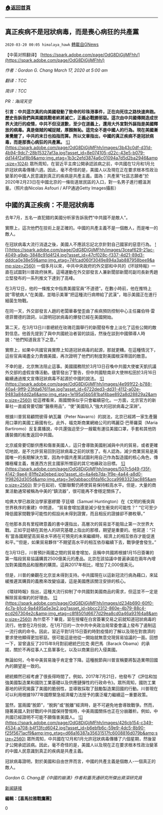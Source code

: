 ###  [:house:返回首頁](https://github.com/ourhimalayas/txt)
---

## 真正疾病不是冠狀病毒，而是喪心病狂的共產黨
`2020-03-20 00:05 himalaya_hawk` [轉載自GNews](https://gnews.org/zh-hant/145619/)

【中英对照翻译】 [https://spark.adobe.com/page/OdG8DiGjjMFhh/](https://spark.adobe.com/page/OdG8DiGjjMFhh/)

*作者：Gordon G. Chang* *March 17, 2020 at 5:00 am*

*翻译：TCC*

*简评：TCC*

*PR：海阔天空*

**引言：中共這次真的向美國發動了致命的珍珠港事件，正在向死往之路快速奔跑。歷史告訴我們與美國挑戰者終將滅亡，正義必戰勝邪惡。這次由中共國傳開造成世界大流行的疫情，中共不但沒道歉，至少在道義上，還用大外宣對外誣指是美國釋放的病毒。真是做賊的喊捉賊，厚顏無恥。這完全不是中國人的行為。現在美國漸漸覺醒了，中共的末日也掐指而算。所以文章指出，中國的真正疾病不是冠狀病毒，而是那喪心病狂的共產黨。**
[!\[\](https://spark.adobe.com/page/OdG8DiGjjMFhh/images/3b43c0df-d31d-4b94-9dc7-28b15327af3a.jpg?asset_id=8e074105-d22c-43e5-b079-dd144f2af8b9&amp;img_etag=1b3c2efd3874a6c01094a7d5d2ba2946&amp;size=1024)](https://spark.adobe.com/page/OdG8DiGjjMFhh/images/3b43c0df-d31d-4b94-9dc7-28b15327af3a.jpg?asset_id=8e074105-d22c-43e5-b079-dd144f2af8b9&amp;img_etag=1b3c2efd3874a6c01094a7d5d2ba2946&amp;size=1024)
眾所周知，在習近平主席公開承認該病之前，中共國在12月和1月允許冠狀病毒傳播六週。因此，毫不奇怪的是，美國人以及現在正在要求根本性政治變革的中國人民意識到真正的疾病是共產主義。圖為：共產黨“社區志願者”於2020年2月23日在中國北京的一條街道居民區的入口，對一名男子進行體溫測量。（照片由Nicolas Asfouri / AFP通過Getty Images攝影）

## **中國的真正疾病：不是冠狀病毒**

去年7月，五名一直犯錯的美國分析家告訴我們“中共國不是敵人”。

實際上，這次他們在技術上是正確的。中國的共產主義不是一個敵人，而是唯一的敵人。

在冠狀病毒大流行消退之後，美國人不應該忘記北京針對自己國家的惡意行為。
[!\[\](https://spark.adobe.com/page/OdG8DiGjjMFhh/images/3ceaf629-21ac-4049-a9ab-3848c91d4f24.jpg?asset_id=47cf028c-f337-4d21-89d3-dddca0e38e59&amp;img_etag=74fcad060f3049e894a3ab887958bee9&amp;size=2560)](https://spark.adobe.com/page/OdG8DiGjjMFhh/images/3ceaf629-21ac-4049-a9ab-3848c91d4f24.jpg?asset_id=47cf028c-f337-4d21-89d3-dddca0e38e59&amp;img_etag=74fcad060f3049e894a3ab887958bee9&amp;size=1024)
一個多月以來，中共中央政府的外交部和中共的《环球時報》一直在試圖對川普政府抹黑。這場運動在外交部發言人兼新聞部新聞司副司長新秀趙立堅發布的一系列推文下達到了高峰。

在3月12日，他的一條推文中指責美國官員“不道德”。在數小時前，他在推特上說“零號病人”在美國，並暗示美軍“把這種流行病帶給了武漢”，暗示美國正在進行細菌生物戰。

在同一天，外交部發言人趙的​​老闆華春瑩歪曲了疾病預防控制中心主任羅伯特·雷德菲爾德的證詞，以證明冠狀病毒的爆發已經在美國開始。

第二天，在3月13日川普總統在玫瑰花園舉行的新聞發布會上淡化了這些公開的敵對信息。他首先提到了與中共國統治者習的談話，然後在談到中國領導人時說：“他們知道我言下之意。”

實際上，如果中共國官員實際上知道冠狀病毒的起源，那就更糟。在這種情況下，這些官員竭盡全力責備美國，再次證明了他們的制度對美國根深蒂固的敵意。

不幸的是，北京無法阻止這事。美國國務院於3月13日召喚中共國大使崔天凱抗議外交部的虛假宣傳活動。儘管發出了警告，但中共國駐南非大使林松田於3月16日繼續通過推文宣傳冠狀病毒不起源於中國的說法。
[!\[\](https://spark.adobe.com/page/OdG8DiGjjMFhh/images/4e991f22-b788-40a4-9ff9-23fda67611ae.jpg?asset_id=6722ded3-dd31-4112-a02e-9483a84dd2a6&amp;img_etag=1e195a5bb581baf4bae892a8d28829a2&amp;size=2560)](https://spark.adobe.com/page/OdG8DiGjjMFhh/images/4e991f22-b788-40a4-9ff9-23fda67611ae.jpg?asset_id=6722ded3-dd31-4112-a02e-9483a84dd2a6&amp;img_etag=1e195a5bb581baf4bae892a8d28829a2&amp;size=1024)
從這裡看來，兩國關係似乎只會繼續惡化。一方面，北京官方的新華社一直威脅要切斷“醫療用品”，“使”美國陷入“強大的冠狀病毒之深淵”。

根據川普貿易顧問彼得·納瓦羅（Peter Navarro）的說法，北京已經將一家生產醫用口罩的美國工廠國有化。此外，福克斯商業網絡公司的瑪麗亞·巴蒂羅莫（Maria Bartiromo）反复廣播說，中共還強迫至少一艘載有運往美國口罩，手套和其他防護裝備的船隻返回中共國。

北京威脅要切斷供應和傷害美國人，這只會導致美國削減與中共的貿易，或者更確切地說，是不允許貿易回到冠狀病毒之前的狀態了。有人認為，減少商業貿易是美國唯一的長期解決方案，因為中國共產黨試圖利用自己作為製造國的核心角色，傳播極權主義，推進西方民主國家所憎惡的其它地緣政治目標。
[!\[\](https://spark.adobe.com/page/OdG8DiGjjMFhh/images/507c5d49-f35f-4142-9ae4-81ffe2a0ebed.jpg?asset_id=4a4eb7da-1f9e-4a44-a8d0-1f98262d305d&amp;img_etag=3e0abbacc6fda16c3cca9983323ac885&amp;size=2560)](https://spark.adobe.com/page/OdG8DiGjjMFhh/images/507c5d49-f35f-4142-9ae4-81ffe2a0ebed.jpg?asset_id=4a4eb7da-1f9e-4a44-a8d0-1f98262d305d&amp;img_etag=3e0abbacc6fda16c3cca9983323ac885&amp;size=1024)
至少在起初，切斷聯繫仍將使貿易保持較高水平。但是，大量的商業活動通常被稱為中美的“鎮流器”，很可能再不會穩定關係了。

哈佛大學已故政治學家塞繆爾·亨廷頓（Samuel Huntington）在《文明的衝突與世界秩序的重建》中問道， “貿易會增加還是減少發生衝突的可能性？” “它可至少降低國家間戰爭可能性的假設尚未得到證實，而且相反的證據卻不勝枚舉。”

在他那本具有里程碑意義的書中還指出，高層次的貿易並不能阻止第一次世界大戰。正如亨廷頓在其他人的研究基礎上指出的那樣，期望是重要的。他寫道：“只有’當各國期望高貿易水平將在可預見的未來繼續時，經濟上的相互依存才能促進和平。’”但是，如果貿易夥伴“不期望高水平的相互依存繼續下去，戰爭便會發生。”

在3月13日，川普預計兩國之間的貿易會增加，且稱中共國將根據1月15日簽署的第一階段貿易協議購買2500億美元的產品。北京在該協議中普遍承諾在兩年內增加對美國商品和服務的購買。這與2017年相比，增加了2,000億美元。

但是，川普的樂觀在北京並未得到支持。中共國現在以這新冠流行病為藉口，來延緩推遲其購買的義務來改變協議，這是美國應該關注安排的核心。

《環球時報》指出，這種大流行抑制了中共國對美國商品的需求，但這並不一定是解除貿易條約的好理由。
[!\[\](https://spark.adobe.com/page/OdG8DiGjjMFhh/images/d234b690-60f0-4c7a-b1cd-9a4495a5e3e2.jpg?asset_id=bbcc2312-860e-4b79-88c4-ecd267304e2c&amp;img_etag=c8f8501d6677d29ea8cd0a46a93164a8&amp;size=2560)](https://spark.adobe.com/page/OdG8DiGjjMFhh/images/d234b690-60f0-4c7a-b1cd-9a4495a5e3e2.jpg?asset_id=bbcc2312-860e-4b79-88c4-ecd267304e2c&amp;img_etag=c8f8501d6677d29ea8cd0a46a93164a8&amp;size=1024)
為什麼不？畢竟，習在授權在白宮簽署交易之前就知道冠狀病毒的流行。他曾在2月份說，在1月7日的一次中共中央政治局常委會議上發布了遏制這一流行病的命令。因此，習近平對1月15日簽約時對疫情的了解以及現在對救濟的要求使他顯得更加邪惡。很可能這是他從一開始就無意兌現貿易協議的一面。回想一下，習曾違反了2015年9月對前總統巴拉克·奧巴馬（Barack Obama）的承諾，關於不再從事人工島軍事化，以及以商業目的入侵美國。

無論如何，今年中美貿易幾乎肯定會下降。這種脫節與川普宣稱要將製造業帶回國內的願望是一致的。

總統顯然已經考慮了很長得時間了。例如，2017年7月21日，他發布了《評估和加強美國製造業和國防工業基礎以及供應鏈彈性的行政命令》。眾所周知，國防工業基地的研究揭露了美國的脆弱性，並導致採取了鼓勵製造業回國的行動。川普現在可以利用根據1977年國際緊急經濟權力法授予的廣泛權力繼續這一重要政策。

當然，當兩國“脫節”，“脫鉤”或“脫離”經濟時，是不可避免地會導致戰爭。然而，隨著美國人對好戰的中共國保持警惕時，中美兩國關係也正在分崩離析。例如，中共國已經證明不可能不願傷害美國人。
[!\[\](https://spark.adobe.com/page/OdG8DiGjjMFhh/images/426cb154-c349-4534-a708-b4f13fcd6042.jpg?asset_id=b6ebfb6c-59e9-4dc5-8b90-f25f5671acf9&amp;img_etag=d66a16387a35631517fc6008816d079b&amp;size=2560)](https://spark.adobe.com/page/OdG8DiGjjMFhh/images/426cb154-c349-4534-a708-b4f13fcd6042.jpg?asset_id=b6ebfb6c-59e9-4dc5-8b90-f25f5671acf9&amp;img_etag=d66a16387a35631517fc6008816d079b&amp;size=1024)
眾所周知，中共國在12月和1月允許冠狀病毒傳播了六個星期，然後習才公開承認該病。因此，毫不奇怪的是，美國人以及現在正在要求根本性政治變革的中國人民意識到真正的疾病是共產主義。

冠狀病毒證明，對於美國和自由世界而言，中國的共產主義是個敵人-一個真正的敵人。

*Gordon G. Chang是《中國的崩潰》作者和蓋茨通研究所傑出資深研究員*

[新闻链接](https://www.gatestoneinstitute.org/15745/coronavirus-china-communism)

**編輯：【喜馬拉雅戰鷹團】**

0
